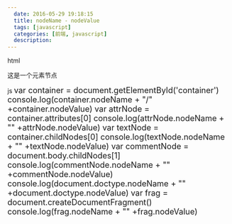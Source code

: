 ```yaml
---
  date: 2016-05-29 19:18:15
  title: nodeName - nodeValue
  tags: [javascript]
  categories: [前端, javascript]
  description:
---
```



html
<div id="container">
        <p>这是一个元素节点</p>
    </div>

js
<span style="font-size:18px;">var container = document.getElementById('container')
console.log(container.nodeName + "/" +container.nodeValue)
var attrNode = container.attributes[0]
console.log(attrNode.nodeName + "" +attrNode.nodeValue)
var textNode = container.childNodes[0]
console.log(textNode.nodeName + "" +textNode.nodeValue)
var commentNode = document.body.childNodes[1]
console.log(commentNode.nodeName + "" +commentNode.nodeValue)
console.log(document.doctype.nodeName + "" +document.doctype.nodeValue)
 var frag = document.createDocumentFragment()
console.log(frag.nodeName + "" +frag.nodeValue)</span>

